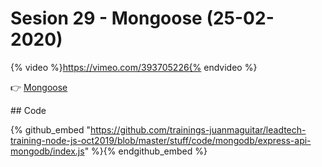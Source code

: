 # Sesion 29 - Mongoose (25-02-2020) 

{% video %}https://vimeo.com/393705226{% endvideo %}

👉 [Mongoose](https://mongoosejs.com/) 


## Code

{% github_embed "https://github.com/trainings-juanmaguitar/leadtech-training-node-js-oct2019/blob/master/stuff/code/mongodb/express-api-mongodb/index.js" %}{% endgithub_embed %}

